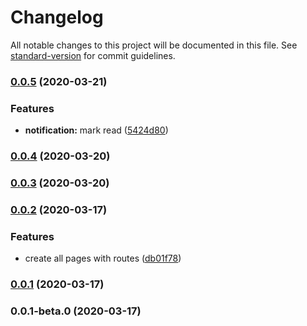 # Changelog

All notable changes to this project will be documented in this file. See [standard-version](https://github.com/conventional-changelog/standard-version) for commit guidelines.

### [0.0.5](https://github.com/stephanogiuseppe/study-scheduling-front-react/compare/v0.0.4...v0.0.5) (2020-03-21)


### Features

* **notification:** mark read ([5424d80](https://github.com/stephanogiuseppe/study-scheduling-front-react/commit/5424d80cf4695e44dbd77c5f445474ba17d3f3ce))

### [0.0.4](https://github.com/stephanogiuseppe/study-scheduling-front-react/compare/v0.0.3...v0.0.4) (2020-03-20)

### [0.0.3](https://github.com/stephanogiuseppe/study-scheduling-front-react/compare/v0.0.2...v0.0.3) (2020-03-20)

### [0.0.2](https://github.com/stephanogiuseppe/study-scheduling-front-react/compare/v0.0.1...v0.0.2) (2020-03-17)


### Features

* create all pages with routes ([db01f78](https://github.com/stephanogiuseppe/study-scheduling-front-react/commit/db01f787671d9a810d645ac822e04fe5170cd69f))

### [0.0.1](https://github.com/stephanogiuseppe/study-scheduling-front-react/compare/v0.0.1-beta.0...v0.0.1) (2020-03-17)

### 0.0.1-beta.0 (2020-03-17)
